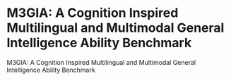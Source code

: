 # M3GIA: A Cognition Inspired Multilingual and Multimodal General Intelligence Ability Benchmark
M3GIA: A Cognition Inspired Multilingual and Multimodal General Intelligence Ability Benchmark
